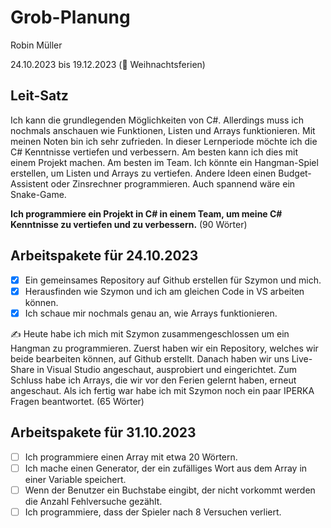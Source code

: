 # Grob-Planung

Robin Müller

24.10.2023 bis 19.12.2023 (🎄 Weihnachtsferien)

## Leit-Satz

Ich kann die grundlegenden Möglichkeiten von C#. Allerdings muss ich nochmals anschauen wie Funktionen, Listen und Arrays funktionieren. Mit meinen Noten bin ich sehr zufrieden. In dieser Lernperiode möchte ich die C# Kenntnisse vertiefen und verbessern. Am besten kann ich dies mit einem Projekt machen. Am besten im Team. Ich könnte ein Hangman-Spiel erstellen, um Listen und Arrays zu vertiefen. Andere Ideen einen Budget-Assistent oder Zinsrechner programmieren. Auch spannend wäre ein Snake-Game.

**Ich programmiere ein Projekt in C# in einem Team, um meine C# Kenntnisse zu vertiefen und zu verbessern.** (90 Wörter)

## Arbeitspakete für 24.10.2023

- [x] Ein gemeinsames Repository auf Github erstellen für Szymon und mich.
- [x] Herausfinden wie Szymon und ich am gleichen Code in VS arbeiten können.
- [x] Ich schaue mir nochmals genau an, wie Arrays funktionieren.

✍️ Heute habe ich mich mit Szymon zusammengeschlossen um ein Hangman zu programmieren. Zuerst haben wir ein Repository, welches wir beide bearbeiten können, auf Github erstellt. Danach haben wir uns Live-Share in Visual Studio angeschaut, ausprobiert und eingerichtet. Zum Schluss habe ich Arrays, die wir vor den Ferien gelernt haben, erneut angeschaut. Als ich fertig war habe ich mit Szymon noch ein paar IPERKA Fragen beantwortet. (65 Wörter)

## Arbeitspakete für 31.10.2023

- [ ] Ich programmiere einen Array mit etwa 20 Wörtern.
- [ ] Ich mache einen Generator, der ein zufälliges Wort aus dem Array in einer Variable speichert.
- [ ] Wenn der Benutzer ein Buchstabe eingibt, der nicht vorkommt werden die Anzahl Fehlversuche gezählt.
- [ ] Ich programmiere, dass der Spieler nach 8 Versuchen verliert.
